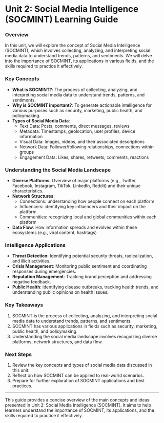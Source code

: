 **Unit 2: Social Media Intelligence (SOCMINT) Learning Guide**
===========================================================

### Overview

In this unit, we will explore the concept of Social Media Intelligence (SOCMINT), which involves collecting, analyzing, and interpreting social media data to understand trends, patterns, and sentiments. We will delve into the importance of SOCMINT, its applications in various fields, and the skills required to practice it effectively.

### Key Concepts

* **What is SOCMINT?**: The process of collecting, analyzing, and interpreting social media data to understand trends, patterns, and sentiments.
* **Why is SOCMINT important?**: To generate actionable intelligence for various purposes such as security, marketing, public health, and policymaking.
* **Types of Social Media Data**:
	+ Text Data: Posts, comments, direct messages, reviews
	+ Metadata: Timestamps, geolocation, user profiles, device information
	+ Visual Data: Images, videos, and their associated descriptions
	+ Network Data: Follower/following relationships, connections within groups
	+ Engagement Data: Likes, shares, retweets, comments, reactions

### Understanding the Social Media Landscape

* **Diverse Platforms**: Overview of major platforms (e.g., Twitter, Facebook, Instagram, TikTok, LinkedIn, Reddit) and their unique characteristics.
* **Network Structures**:
	+ Connections: understanding how people connect on each platform
	+ Influencers: identifying key influencers and their impact on the platform
	+ Communities: recognizing local and global communities within each platform
* **Data Flow**: How information spreads and evolves within these ecosystems (e.g., viral content, hashtags)

### Intelligence Applications

* **Threat Detection**: Identifying potential security threats, radicalization, and illicit activities.
* **Crisis Management**: Monitoring public sentiment and coordinating responses during emergencies.
* **Reputation Management**: Tracking brand perception and addressing negative feedback.
* **Public Health**: Identifying disease outbreaks, tracking health trends, and understanding public opinions on health issues.

### Key Takeaways

1. SOCMINT is the process of collecting, analyzing, and interpreting social media data to understand trends, patterns, and sentiments.
2. SOCMINT has various applications in fields such as security, marketing, public health, and policymaking.
3. Understanding the social media landscape involves recognizing diverse platforms, network structures, and data flow.

### Next Steps

1. Review the key concepts and types of social media data discussed in this unit.
2. Reflect on how SOCMINT can be applied to real-world scenarios.
3. Prepare for further exploration of SOCMINT applications and best practices.

---

This guide provides a concise overview of the main concepts and ideas presented in Unit 2: Social Media Intelligence (SOCMINT). It aims to help learners understand the importance of SOCMINT, its applications, and the skills required to practice it effectively.